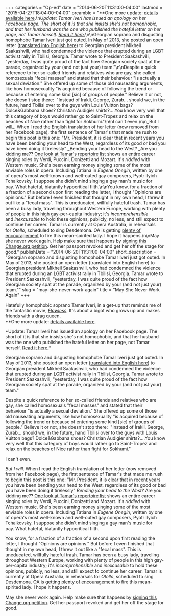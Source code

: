 +++
categories = "Op-ed"
date = "2014-06-20T11:31:00-04:00"
lastmod = "2015-04-27T18:04:00-04:00"
preamble = "**One more update: [details available here](/desdemona-down/).\n*Update: Tamar Iveri has issued an apology on her Facebook page. The short of it is that she insists she's not homophobic, and that her husband was the one who published the hateful letter on her page, not Tamar herself. [Read it here.](https://www.facebook.com/tamariverisoprano/posts/10152123104307204?fref=nf)*\n\nGeorgian soprano and disgusting homophobe Tamar Iveri just got outed. In May of 2013, she posted an open letter ([translated into English here](http://identoba.files.wordpress.com/2013/05/letter-of-ms-iveri-to-president-of-georgia_english.pdf)) to Georgian president Mikheil Saakashvili, who had condemned the violence that erupted during an LGBT activist rally in Tbilisi, Georgia. Tamar wrote to President Saakashvili, \"yesterday, I was quite proud of the fact how Georgian society spat at the parade, organized by your (and not just your) team.\"\n\nDespite a quick reference to her so-called friends and relatives who are gay, she called homosexuals \"fecal masses\" and stated that their behaviour \"is actually a sexual deviation.\" She offered up some of those old nauseating arguments, like how homosexuality \"is acquired because of following the trend or because of entering some kind [sic] of groups of people.\" Believe it or not, she doesn't stop there:  \"Instead of Irakli, George, Zurab... should we, in the future, hand Tbilisi over to the guys with Louis Vuitton bags? Dolce&Gabbana shoes? Christian Audigier shirts?....You know very well that this category of boys would rather go to Saint-Tropez and relax on the beaches of Nice rather than fight for Sokhumi.\"\n\nI can't even.\n\n_But I will_. When I read the English translation of her letter (now removed from her Facebook page), the first sentence of Tamar's that made me rush to begin this post is this one: \"Mr. President, it is clear that in recent years you have been bending your head to the West, regardless of its good or bad you have been doing it tirelessly\" _Bending your head to the West? _Are you kidding me?? [One look at Tamar's repertoire list](http://www.tamariveri.com/repertoire.htm) shows an entire career singing roles by Verdi, Puccini, Donizetti and Mozart. It's _riddled_ with Western music. She's been earning money singing some of the most enviable roles in opera. Including Tatiana in _Eugene Onegin_, written by one of opera's most well-known and well-outed gay composers, Pyotr Ilyich Tchaikovsky. I suppose she didn't mind singing a gay man's music for pay. What hateful, blatantly hypocritical filth.\n\nYou know, for a fraction of a fraction of a second upon first reading the letter, I thought \"Opinions are opinions.\" But before I even finished that thought in my own head, I threw it out like a \"fecal mass\". This is uneducated, willfully hateful trash. Tamar has been a busy lady, traveling throughout Western Europe, working with plenty of people in this high gay-per-capita industry; it's _incomprehensible_ and _inexcusable_ to hold these opinions, publicly, no less, and still expect to continue her career. Tamar is currently at Opera Australia, in rehearsals for _Otello_, scheduled to sing Desdemona. OA is getting [plenty of encouragement](http://www.smh.com.au/entertainment/opera/pressure-on-opera-australia-to-sack-soprano-over-homophobic-comments-20140620-zsgrj.html) to fire this mean-spirited lady. I hope it happens.\n\nMay she never work again. Help make sure that happens by [signing this Change.org petition](http://www.change.org/petitions/opera-australia-revoke-tamar-iveri-s-passport-and-visa-to-work-in-australia-immediately-and-irrevocably-hate-has-no-place-in-the-entertainment-industry-or-indeed-anywhere-in-the-world?share_id=SaHWLkhAdo&utm_campaign=autopublish&utm_medium=facebook&utm_source=share_petition). Get her passport revoked and get her off the stage for good."
publishDate = "2014-06-20T11:31:00-04:00"
short_description = "Georgian soprano and disgusting homophobe Tamar Iveri just got outed. In May of 2013, she posted an open letter (translated into English here) to Georgian president Mikheil Saakashvili, who had condemned the violence that erupted during an LGBT activist rally in Tbilisi, Georgia. Tamar wrote to President Saakashvili, \"yesterday, I was quite proud of the fact how Georgian society spat at the parade, organized by your (and not just your) team.\""
slug = "may-she-never-work-again"
title = "May She Never Work Again"
+++

<p></p><div class="intro">Hatefully homophobic soprano Tamar Iveri, in a get-up that reminds me of the fantastic movie,&nbsp;<a href="http://www.imdb.com/title/tt0155711/" target="_blank"><em>Flawless</em></a>. It's about a bigot who grows up and makes friends with a drag queen.</div>
**One more update: <a href="/desdemona-down/" target="_blank">details available here</a>.<p></p><p>*Update: Tamar Iveri has issued an apology on her Facebook page. The short of it is that she insists she's not homophobic, and that her husband was the one who published the hateful letter&nbsp;on her page, not Tamar herself. <a href="https://www.facebook.com/tamariverisoprano/posts/10152123104307204?fref=nf" target="_blank">Read it here.</a>*</p><p>Georgian soprano and disgusting homophobe Tamar Iveri just got outed. In May of 2013, she posted an open letter (<a href="http://identoba.files.wordpress.com/2013/05/letter-of-ms-iveri-to-president-of-georgia_english.pdf" target="_blank">translated into English here</a>) to Georgian president&nbsp;Mikheil Saakashvili, who had condemned the violence that erupted during an LGBT activist rally&nbsp;in Tbilisi, Georgia. Tamar wrote to President Saakashvili, "yesterday, I was quite proud of the fact how Georgian society spat at the parade, organized by your (and not just your) team."</p><p>Despite a quick reference to her so-called friends and relatives who are gay, she called homosexuals "fecal masses" and stated that&nbsp;their behaviour&nbsp;"is actually a sexual deviation." She offered up some of&nbsp;those old&nbsp;nauseating&nbsp;arguments, like how homosexuality "is acquired because of following the trend or because of entering some kind [sic] of groups of people." Believe it or not, she doesn't stop there: &nbsp;"Instead of Irakli, George, Zurab... should we, in the future, hand Tbilisi over to the guys with Louis Vuitton bags? Dolce&amp;Gabbana shoes? Christian Audigier shirts?....You know very well that this category of boys would rather go to Saint-Tropez and relax on the beaches of Nice rather than fight for Sokhumi."</p><p>I can't even.</p><p><em>But I will</em>. When I read the English translation of her letter (now removed from her Facebook page), the first sentence of Tamar's that made me rush to begin this post is this one: "Mr. President, it is clear that in recent years you have been bending your head to the West, regardless of its good or bad you have been doing it tirelessly"&nbsp;<em>Bending your head to the West?&nbsp;</em>Are you kidding me??&nbsp;<a href="http://www.tamariveri.com/repertoire.htm" target="_blank">One look at Tamar's repertoire list</a>&nbsp;shows an entire career singing roles by Verdi, Puccini, Donizetti and Mozart. It's <em>riddled</em> with Western music. She's been earning money singing some of the most enviable roles in opera. Including Tatiana in&nbsp;<em>Eugene Onegin</em>, written by one of opera's most well-known and well-outed gay composers, Pyotr Ilyich Tchaikovsky. I suppose she didn't mind singing a gay man's music for pay.&nbsp;What hateful, blatantly hypocritical filth.</p><p>You know, for a fraction of a fraction of a second upon first reading the letter, I thought "Opinions are opinions." But before I even finished that thought in my own head, I threw it out like a "fecal mass". This is uneducated, willfully hateful trash. Tamar has been a busy lady, traveling throughout Western Europe, working with plenty of people in this high gay-per-capita industry; it's <em>incomprehensible</em> and&nbsp;<em>inexcusable</em> to hold these opinions, publicly, no less, and still expect to continue her career.&nbsp;Tamar is currently at Opera Australia, in rehearsals for&nbsp;<em>Otello</em>, scheduled to sing Desdemona.&nbsp;OA is getting <a href="http://www.smh.com.au/entertainment/opera/pressure-on-opera-australia-to-sack-soprano-over-homophobic-comments-20140620-zsgrj.html" target="_blank">plenty of encouragement</a> to fire this mean-spirited lady. I hope it happens.</p><p>May she never work again.&nbsp;Help make sure that happens by <a href="http://www.change.org/petitions/opera-australia-revoke-tamar-iveri-s-passport-and-visa-to-work-in-australia-immediately-and-irrevocably-hate-has-no-place-in-the-entertainment-industry-or-indeed-anywhere-in-the-world?share_id=SaHWLkhAdo&amp;utm_campaign=autopublish&amp;utm_medium=facebook&amp;utm_source=share_petition" target="_blank">signing this Change.org petition</a>. Get her passport revoked and get her off the stage for good.</p>
